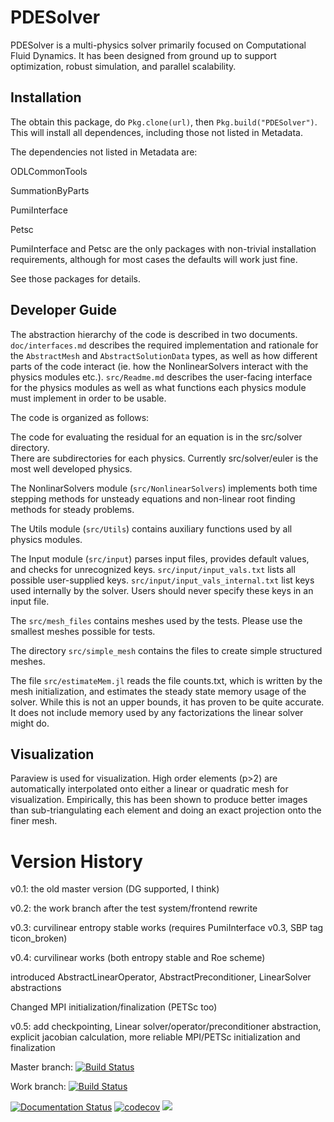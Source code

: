 # PDESolver
PDESolver is a multi-physics solver primarily focused on Computational Fluid
Dynamics.  It has been designed from ground up to support optimization,
robust simulation, and parallel scalability.

## Installation
The obtain this package, do `Pkg.clone(url)`, then `Pkg.build("PDESolver")`.  This will install all dependences, including those not listed in Metadata.

The dependencies not listed in Metadata are:

ODLCommonTools

SummationByParts

PumiInterface

Petsc

PumiInterface and Petsc are the only packages with non-trivial installation requirements, although for most cases the defaults will work just fine.

See those packages for details.


## Developer Guide

The abstraction hierarchy of the code is described in two documents.
`doc/interfaces.md` describes the required implementation and rationale for
the `AbstractMesh` and `AbstractSolutionData` types, as well as how different
parts of the code interact (ie. how the NonlinearSolvers interact with the
physics modules etc.).  `src/Readme.md` describes the user-facing interface
for the physics modules as well as what functions each physics module must
implement in order to be usable.

The code is organized as follows:

The code for evaluating the residual for an equation is in the src/solver directory.  
There are subdirectories for each physics.  Currently src/solver/euler is the most well developed physics.

The NonlinarSolvers module (`src/NonlinearSolvers`) implements both
time stepping methods for unsteady equations and non-linear root finding methods for steady problems.

The Utils module (`src/Utils`) contains auxiliary functions used by all
 physics modules.

The Input module (`src/input`) parses input files, provides default values,
and checks for unrecognized keys.  `src/input/input_vals.txt` lists all
possible user-supplied keys. `src/input/input_vals_internal.txt` list keys
used internally by the solver.  Users should never specify these keys in an
input file.

The `src/mesh_files` contains meshes used by the tests.  Please use the
smallest meshes possible for tests.

The directory `src/simple_mesh` contains the files to create simple structured meshes.

The file `src/estimateMem.jl` reads the file counts.txt, which is written by the mesh initialization, and estimates the steady state memory usage of the solver.
While this is not an upper bounds, it has proven to be quite accurate.  It does not include memory used by any factorizations the linear solver might do.


## Visualization
Paraview is used for visualization.  High order elements (p>2) are automatically
interpolated onto either a linear or quadratic mesh for visualization.
Empirically, this has been shown to produce better images than
sub-triangulating each element and doing an exact projection onto the finer
mesh.

# Version History
v0.1: the old master version (DG supported, I think)

v0.2: the work branch after the test system/frontend rewrite

v0.3: curvilinear entropy stable works (requires PumiInterface v0.3, SBP tag ticon_broken)

v0.4: curvilinear works (both entropy stable and Roe scheme)

introduced AbstractLinearOperator, AbstractPreconditioner, LinearSolver abstractions

Changed MPI initialization/finalization (PETSc too)

v0.5: add checkpointing, Linear solver/operator/preconditioner abstraction, explicit jacobian calculation,
      more reliable MPI/PETSc initialization and finalization

Master branch:
[![Build Status](https://travis-ci.org/OptimalDesignLab/PDESolver.jl.svg?branch=master)](https://travis-ci.org/OptimalDesignLab/PDESolver.jl)

Work branch:
[![Build Status](https://travis-ci.org/OptimalDesignLab/PDESolver.jl.svg?branch=work)](https://travis-ci.org/OptimalDesignLab/PDESolver.jl)

[![Documentation Status](https://readthedocs.org/projects/pdesolverjl/badge/?version=latest)](https://readthedocs.org/projects/pdesolverjl/?badge=latest)
[![codecov](https://codecov.io/gh/OptimalDesignLab/PDESolver.jl/branch/master/graph/badge.svg)](https://codecov.io/gh/OptimalDesignLab/PDESolver.jl)
[![](https://img.shields.io/badge/docs-stable-blue.svg)](http://www.optimaldesignlab.com/PDESolver.jl)

[//]: # (for some reason the webite is hosted at optimaldesignlab.com instead of github)

